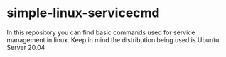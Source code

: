 # simple-linux-servicecmd

In this repository you can find basic commands used for service management in linux.
Keep in mind the distribution being used is Ubuntu Server 20.04